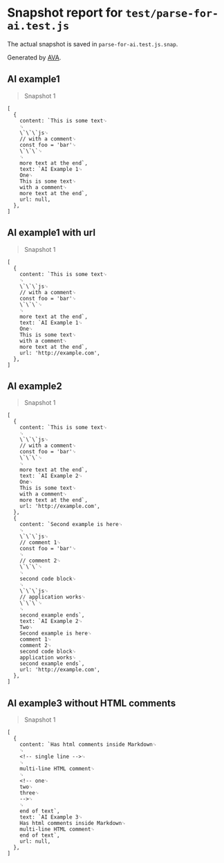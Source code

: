 # Snapshot report for `test/parse-for-ai.test.js`

The actual snapshot is saved in `parse-for-ai.test.js.snap`.

Generated by [AVA](https://avajs.dev).

## AI example1

> Snapshot 1

    [
      {
        content: `This is some text␊
        ␊
        \`\`\`js␊
        // with a comment␊
        const foo = 'bar'␊
        \`\`\`␊
        ␊
        more text at the end`,
        text: `AI Example 1␊
        One␊
        This is some text␊
        with a comment␊
        more text at the end`,
        url: null,
      },
    ]

## AI example1 with url

> Snapshot 1

    [
      {
        content: `This is some text␊
        ␊
        \`\`\`js␊
        // with a comment␊
        const foo = 'bar'␊
        \`\`\`␊
        ␊
        more text at the end`,
        text: `AI Example 1␊
        One␊
        This is some text␊
        with a comment␊
        more text at the end`,
        url: 'http://example.com',
      },
    ]

## AI example2

> Snapshot 1

    [
      {
        content: `This is some text␊
        ␊
        \`\`\`js␊
        // with a comment␊
        const foo = 'bar'␊
        \`\`\`␊
        ␊
        more text at the end`,
        text: `AI Example 2␊
        One␊
        This is some text␊
        with a comment␊
        more text at the end`,
        url: 'http://example.com',
      },
      {
        content: `Second example is here␊
        ␊
        \`\`\`js␊
        // comment 1␊
        const foo = 'bar'␊
        ␊
        // comment 2␊
        \`\`\`␊
        ␊
        second code block␊
        ␊
        \`\`\`js␊
        // application works␊
        \`\`\`␊
        ␊
        second example ends`,
        text: `AI Example 2␊
        Two␊
        Second example is here␊
        comment 1␊
        comment 2␊
        second code block␊
        application works␊
        second example ends`,
        url: 'http://example.com',
      },
    ]

## AI example3 without HTML comments

> Snapshot 1

    [
      {
        content: `Has html comments inside Markdown␊
        ␊
        <!-- single line -->␊
        ␊
        multi-line HTML comment␊
        ␊
        <!-- one␊
        two␊
        three␊
        -->␊
        ␊
        end of text`,
        text: `AI Example 3␊
        Has html comments inside Markdown␊
        multi-line HTML comment␊
        end of text`,
        url: null,
      },
    ]
